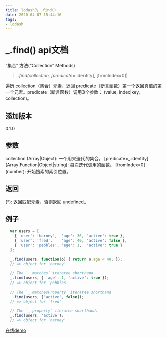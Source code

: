 ```yaml
---
title: lodash的_.find()
date: 2020-04-07 15:44:16
tags: 
- lodash
---
```



# **_.find()** api文档

“集合” 方法(“Collection” Methods)

> _.find(collection, [predicate=_.identity], [fromIndex=0])

遍历 collection（集合）元素，返回 predicate（断言函数）第一个返回真值的第一个元素。predicate（断言函数）调用3个参数： (value, index|key, collection)。

 ## 添加版本
  0.1.0

## 参数    

  collection (Array|Object): 一个用来迭代的集合。
  [predicate=_.identity] (Array|Function|Object|string): 每次迭代调用的函数。
  [fromIndex=0] (number): 开始搜索的索引位置。
## 返回   

  (*): 返回匹配元素，否则返回 undefined。

## 例子   

``` javascript
  var users = [
    { 'user': 'barney',  'age': 36, 'active': true },
    { 'user': 'fred',    'age': 40, 'active': false },
    { 'user': 'pebbles', 'age': 1,  'active': true }
  ];
  
  _.find(users, function(o) { return o.age < 40; });
  // => object for 'barney'
  
  // The `_.matches` iteratee shorthand.
  _.find(users, { 'age': 1, 'active': true });
  // => object for 'pebbles'
  
  // The `_.matchesProperty` iteratee shorthand.
  _.find(users, ['active', false]);
  // => object for 'fred'
  
  // The `_.property` iteratee shorthand.
  _.find(users, 'active');
  // => object for 'barney'
```
[在线demo](https://codesandbox.io/s/find-demo-teonk?file=/src/App.js)